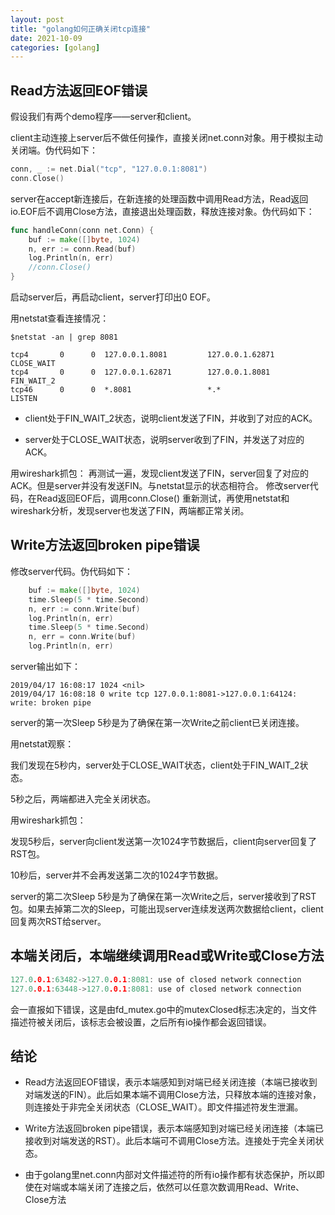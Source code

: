 ```yaml
---
layout: post
title: "golang如何正确关闭tcp连接"
date: 2021-10-09
categories: [golang]
---
```


> 

## Read方法返回EOF错误

假设我们有两个demo程序——server和client。

client主动连接上server后不做任何操作，直接关闭net.conn对象。用于模拟主动关闭端。伪代码如下：
```go
conn, _ := net.Dial("tcp", "127.0.0.1:8081")
conn.Close()

```
server在accept新连接后，在新连接的处理函数中调用Read方法，Read返回io.EOF后不调用Close方法，直接退出处理函数，释放连接对象。伪代码如下：
```go
func handleConn(conn net.Conn) {
    buf := make([]byte, 1024)
    n, err := conn.Read(buf)
    log.Println(n, err)
    //conn.Close()
}
```
启动server后，再启动client，server打印出0 EOF。

用netstat查看连接情况：
```
$netstat -an | grep 8081

tcp4       0      0  127.0.0.1.8081         127.0.0.1.62871        CLOSE_WAIT
tcp4       0      0  127.0.0.1.62871        127.0.0.1.8081         FIN_WAIT_2
tcp46      0      0  *.8081                 *.*                    LISTEN
```
* client处于FIN_WAIT_2状态，说明client发送了FIN，并收到了对应的ACK。

* server处于CLOSE_WAIT状态，说明server收到了FIN，并发送了对应的ACK。

用wireshark抓包：
再测试一遍，发现client发送了FIN，server回复了对应的ACK。但是server并没有发送FIN。与netstat显示的状态相符合。
修改server代码，在Read返回EOF后，调用conn.Close()
重新测试，再使用netstat和wireshark分析，发现server也发送了FIN，两端都正常关闭。

## Write方法返回broken pipe错误

修改server代码。伪代码如下：
```go
	buf := make([]byte, 1024)
	time.Sleep(5 * time.Second)
	n, err := conn.Write(buf)
	log.Println(n, err)
	time.Sleep(5 * time.Second)
	n, err = conn.Write(buf)
	log.Println(n, err)
```
server输出如下：
```
2019/04/17 16:08:17 1024 <nil>
2019/04/17 16:08:18 0 write tcp 127.0.0.1:8081->127.0.0.1:64124: write: broken pipe
```
server的第一次Sleep 5秒是为了确保在第一次Write之前client已关闭连接。

用netstat观察：

我们发现在5秒内，server处于CLOSE_WAIT状态，client处于FIN_WAIT_2状态。

5秒之后，两端都进入完全关闭状态。

用wireshark抓包：

发现5秒后，server向client发送第一次1024字节数据后，client向server回复了RST包。

10秒后，server并不会再发送第二次的1024字节数据。

server的第二次Sleep 5秒是为了确保在第一次Write之后，server接收到了RST包。如果去掉第二次的Sleep，可能出现server连续发送两次数据给client，client回复两次RST给server。

## 本端关闭后，本端继续调用Read或Write或Close方法

```go
127.0.0.1:63482->127.0.0.1:8081: use of closed network connection
127.0.0.1:63448->127.0.0.1:8081: use of closed network connection
```
会一直报如下错误，这是由fd_mutex.go中的mutexClosed标志决定的，当文件描述符被关闭后，该标志会被设置，之后所有io操作都会返回错误。


## 结论

* Read方法返回EOF错误，表示本端感知到对端已经关闭连接（本端已接收到对端发送的FIN）。此后如果本端不调用Close方法，只释放本端的连接对象，则连接处于非完全关闭状态（CLOSE_WAIT）。即文件描述符发生泄漏。

* Write方法返回broken pipe错误，表示本端感知到对端已经关闭连接（本端已接收到对端发送的RST）。此后本端可不调用Close方法。连接处于完全关闭状态。

* 由于golang里net.conn内部对文件描述符的所有io操作都有状态保护，所以即使在对端或本端关闭了连接之后，依然可以任意次数调用Read、Write、Close方法